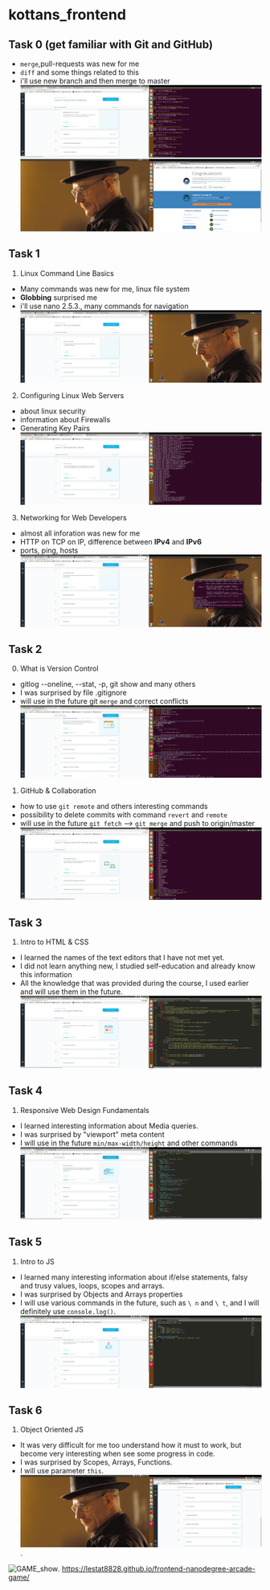﻿# kottans_frontend

## Task 0 (get familiar with Git and GitHub) ##
- `merge`,pull-requests was new for me
- `diff` and some things related to this
- i'll use new branch and then merge to master
![Task_0 screenshot](/task_0/task0_done.png)
![Task_0 screenshot](/task_0/task0_1.2done.png)

## Task 1 ##
1. Linux Command Line Basics
- Many commands was new for me, linux file system
- **Globbing** surprised me
- i'll use nano 2.5.3., many commands for navigation
![Linux Command Line screenshot](/task_1/1.1_done.png)

2. Configuring Linux Web Servers
- about linux security 
- information about Firewalls
- Generating Key Pairs
![Configuring Linux Web Servers screenshot](/task_1/1.2_done.png)

3. Networking for Web Developers
- almost all inforation was new for me
- HTTP on TCP on IP, difference between **IPv4** and **IPv6**
- ports, ping, hosts
![Networking for Web Developers screenshot](/task_1/1.3_done.png)

## Task 2 ##
0. What is Version Control
- gitlog --oneline, --stat, -p, git show and many others
- I was surprised by file .gitignore
- will use in the future git `merge` and correct conflicts
![What is Version Control screenshot](/task_2/task2_0_done.png)

1. GitHub & Collaboration
- how to use `git remote` and others interesting commands
- possibility to delete commits with command `revert` and `remote`
- will use in the future `git fetch` --> `git merge` and push to origin/master
![GitHub & Collaboration screenshot](https://github.com/lestat8828/kottans_frontend/blob/master/task_2/task2_1_donee%20.png?raw=true)

## Task 3 ##
1. Intro to HTML & CSS
- I learned the names of the text editors that I have not met yet.
- I did not learn anything new, I studied self-education and already know this information
- All the knowledge that was provided during the course, I used earlier and will use them in the future.
![Intro to HTML & CSS screenshot](https://github.com/lestat8828/kottans_frontend/blob/master/task_3/task_3.png)

## Task 4 ##

1. Responsive Web Design Fundamentals
- I learned interesting information about Media queries.
- I was surprised by "viewport" meta content
- I will use in the future `min/max-width/height` and other commands
![Responsive Web Design Fundamentals](/task_4/task4_done.png)

## Task 5 ##

1. Intro to JS
- I learned many interesting information about if/else statements, falsy and trusy values, loops, scopes and arrays.
- I was surprised by Objects and Arrays properties
- I will use various commands in the future, such as `\ n` and `\ t`, and I will definitely use `console.log()`.
![Intro to JS](/task_5/task5_done.png)

## Task 6 ##

1. Object Oriented JS
- It was very difficult for me too understand how it must to work, but become very interesting when see some progress in code.
- I was surprised by Scopes, Arrays, Functions.
- I will use parameter `this`.
![Object Oriented JS](/task_6/task6_done.png).

![GAME_show](https://lestat8828.github.io/frontend-nanodegree-arcade-game/).
https://lestat8828.github.io/frontend-nanodegree-arcade-game/

